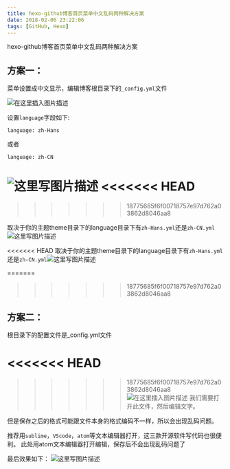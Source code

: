 ```yaml
---
title: hexo-github博客首页菜单中文乱码两种解决方案
date: 2018-02-06 23:22:06
tags: [GitHub, Hexo]
---
```


hexo-github博客首页菜单中文乱码两种解决方案
<!--more-->
## 方案一：

菜单设置成中文显示，编辑博客根目录下的`_config.yml`文件

![在这里插入图片描述](https://upload-images.jianshu.io/upload_images/6280966-ba05e4d7b005b886.png?imageMogr2/auto-orient/strip%7CimageView2/2/w/704/format/webp)


设置`language`字段如下:
```
language: zh-Hans
```
或者
```
language: zh-CN
```
![这里写图片描述](https://upload-images.jianshu.io/upload_images/6280966-9d29614e5ae7bf3e.png?imageMogr2/auto-orient/strip%7CimageView2/2/w/573/format/webp)
<<<<<<< HEAD
=======

>>>>>>> 18775685f6f00718757e97d762a03862d8046aa8

取决于你的主题theme目录下的language目录下有`zh-Hans.yml`还是`zh-CN.yml`![这里写图片描述](https://upload-images.jianshu.io/upload_images/6280966-5ba1bdb068d647a0.png?imageMogr2/auto-orient/strip%7CimageView2/2/w/676/format/webp)

<<<<<<< HEAD
取决于你的主题theme目录下的language目录下有`zh-Hans.yml`还是`zh-CN.yml`![这里写图片描述](https://upload-images.jianshu.io/upload_images/6280966-5ba1bdb068d647a0.png?imageMogr2/auto-orient/strip%7CimageView2/2/w/676/format/webp)


=======






>>>>>>> 18775685f6f00718757e97d762a03862d8046aa8
## 方案二：

根目录下的配置文件是_config.yml文件

<<<<<<< HEAD
=======

>>>>>>> 18775685f6f00718757e97d762a03862d8046aa8
![在这里插入图片描述](https://upload-images.jianshu.io/upload_images/6280966-7bd69c77ce45ca98.png?imageMogr2/auto-orient/strip%7CimageView2/2/w/704/format/webp)
我们需要打开此文件，然后编辑文字。

但是保存之后的格式可能跟文件本身的格式编码不一样，所以会出现乱码问题。

推荐用`sublime`，`VScode`，`atom`等文本编辑器打开，这三款开源软件写代码也很便利。
此处用atom文本编辑器打开编辑，保存后不会出现乱码问题了

最后效果如下：
![这里写图片描述](https://upload-images.jianshu.io/upload_images/6280966-e7aa62b4bfa64413.png?imageMogr2/auto-orient/strip%7CimageView2/2/w/573/format/webp)
